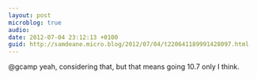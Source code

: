 ```yaml
---
layout: post
microblog: true
audio: 
date: 2012-07-04 23:12:13 +0100
guid: http://samdeane.micro.blog/2012/07/04/t220641189991428097.html
---
```

@gcamp yeah, considering that, but that means going 10.7 only I think.
